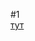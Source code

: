 #1  
[тут](https://docs.google.com/document/d/19iqNt2KxmcGXZoFfW8xXa4HjcGFMK9xW6ZKZfr83HcI/edit?usp=sharing)  
